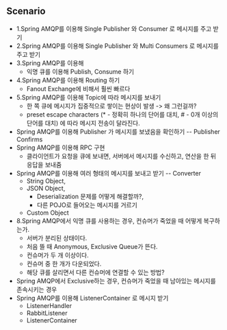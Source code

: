 ## Scenario

* 1.Spring AMQP를 이용해 Single Publisher 와 Consumer 로 메시지를 주고 받기
* 2.Spring AMQP를 이용해 Single Publisher 와 Multi Consumers 로 메시지를 주고 받기
* 3.Spring AMQP를 이용해 
  * 익명 큐를 이용해 Publish, Consume 하기
* 4.Spring AMQP를 이용해 Routing 하기
  * Fanout Exchange에 비해서 훨씬 빠르다
* 5.Spring AMQP를 이용해 Topic에 따라 메시지를 보내기
  * 한 쪽 큐에 메시지가 집중적으로 쌓이는 현상이 발생 -> 왜 그런걸까?
  * preset escape characters (* - 정확히 하나의 단어를 대치, # - 0개 이상의 단어를 대치) 에 따라 메시지 전송이 달라진다.
* Spring AMQP를 이용해 Publisher 가 메시지를 보냈음을 확인하기 -- Publisher Confirms
* Spring AMQP를 이용해 RPC 구현
  * 클라이언트가 요청을 큐에 보내면, 서버에서 메시지를 수신하고, 연산을 한 뒤 응답을 보내줌
* Spring AMQP를 이용해 여러 형태의 메시지를 보내고 받기 -- Converter
  * String Object,
  * JSON Object, 
      * Deserialization 문제를 어떻게 해결할까?,
      * 다른 POJO로 들어오는 메시지를 거르기 
  * Custom Object
* 8.Spring AMQP에서 익명 큐를 사용하는 경우, 컨슈머가 죽었을 때 어떻게 복구하는가.
  * 서버가 분리된 상태이다.
  * 처음 뜰 때 Anonymous, Exclusive Queue가 뜬다.
  * 컨슈머가 두 개 이상이다.
  * 컨슈머 중 한 개가 다운되었다.
  * 해당 큐를 살리면서 다른 컨슈머에 연결할 수 있는 방법?
* Spring AMQP에서 Exclusive하는 경우, 컨슈머가 죽었을 때 남아있는 메시지를 존속시키는 경우
* Spring AMQP를 이용해 ListenerContainer 로 메시지 받기
  * ListenerHandler
  * RabbitListener
  * ListenerContainer
  